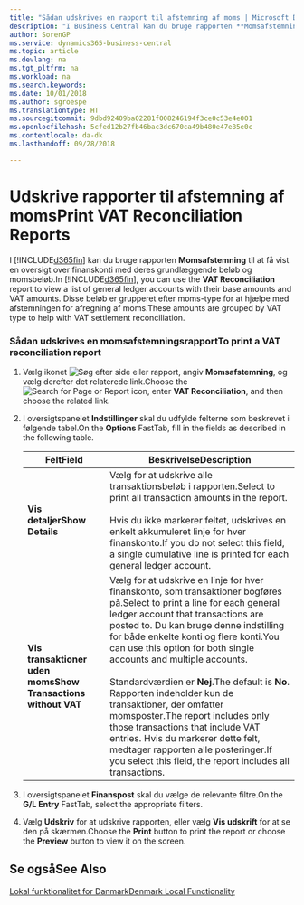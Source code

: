 ```yaml
---
title: "Sådan udskrives en rapport til afstemning af moms | Microsoft Docs"
description: "I Business Central kan du bruge rapporten **Momsafstemning** til at få vist en oversigt over finanskonti med deres grundlæggende beløb og momsbeløb. Disse beløb er grupperet efter moms-type for at hjælpe med afstemningen for afregning af moms."
author: SorenGP
ms.service: dynamics365-business-central
ms.topic: article
ms.devlang: na
ms.tgt_pltfrm: na
ms.workload: na
ms.search.keywords: 
ms.date: 10/01/2018
ms.author: sgroespe
ms.translationtype: HT
ms.sourcegitcommit: 9dbd92409ba02281f008246194f3ce0c53e4e001
ms.openlocfilehash: 5cfed12b27fb46bac3dc670ca49b480e47e85e0c
ms.contentlocale: da-dk
ms.lasthandoff: 09/28/2018

---
```

# <a name="print-vat-reconciliation-reports"></a><span data-ttu-id="c7feb-104">Udskrive rapporter til afstemning af moms</span><span class="sxs-lookup"><span data-stu-id="c7feb-104">Print VAT Reconciliation Reports</span></span>
<span data-ttu-id="c7feb-105">I [!INCLUDE[d365fin](../../includes/d365fin_md.md)] kan du bruge rapporten **Momsafstemning** til at få vist en oversigt over finanskonti med deres grundlæggende beløb og momsbeløb.</span><span class="sxs-lookup"><span data-stu-id="c7feb-105">In [!INCLUDE[d365fin](../../includes/d365fin_md.md)], you can use the **VAT Reconciliation** report to view a list of general ledger accounts with their base amounts and VAT amounts.</span></span> <span data-ttu-id="c7feb-106">Disse beløb er grupperet efter moms-type for at hjælpe med afstemningen for afregning af moms.</span><span class="sxs-lookup"><span data-stu-id="c7feb-106">These amounts are grouped by VAT type to help with VAT settlement reconciliation.</span></span>  

### <a name="to-print-a-vat-reconciliation-report"></a><span data-ttu-id="c7feb-107">Sådan udskrives en momsafstemningsrapport</span><span class="sxs-lookup"><span data-stu-id="c7feb-107">To print a VAT reconciliation report</span></span>  

1.  <span data-ttu-id="c7feb-108">Vælg ikonet ![Søg efter side eller rapport](../../media/ui-search/search_small.png "Ikonet Søg efter side eller rapport"), angiv **Momsafstemning**, og vælg derefter det relaterede link.</span><span class="sxs-lookup"><span data-stu-id="c7feb-108">Choose the ![Search for Page or Report](../../media/ui-search/search_small.png "Search for Page or Report icon") icon, enter **VAT Reconciliation**, and then choose the related link.</span></span>  
2.  <span data-ttu-id="c7feb-109">I oversigtspanelet **Indstillinger** skal du udfylde felterne som beskrevet i følgende tabel.</span><span class="sxs-lookup"><span data-stu-id="c7feb-109">On the **Options** FastTab, fill in the fields as described in the following table.</span></span>  

    |<span data-ttu-id="c7feb-110">Felt</span><span class="sxs-lookup"><span data-stu-id="c7feb-110">Field</span></span>|<span data-ttu-id="c7feb-111">Beskrivelse</span><span class="sxs-lookup"><span data-stu-id="c7feb-111">Description</span></span>|  
    |---------------------------------|---------------------------------------|  
    |<span data-ttu-id="c7feb-112">**Vis detaljer**</span><span class="sxs-lookup"><span data-stu-id="c7feb-112">**Show Details**</span></span>|<span data-ttu-id="c7feb-113">Vælg for at udskrive alle transaktionsbeløb i rapporten.</span><span class="sxs-lookup"><span data-stu-id="c7feb-113">Select to print all transaction amounts in the report.</span></span><br /><br /> <span data-ttu-id="c7feb-114">Hvis du ikke markerer feltet, udskrives en enkelt akkumuleret linje for hver finanskonto.</span><span class="sxs-lookup"><span data-stu-id="c7feb-114">If you do not select this field, a single cumulative line is printed for each general ledger account.</span></span>|  
    |<span data-ttu-id="c7feb-115">**Vis transaktioner uden moms**</span><span class="sxs-lookup"><span data-stu-id="c7feb-115">**Show Transactions without VAT**</span></span>|<span data-ttu-id="c7feb-116">Vælg for at udskrive en linje for hver finanskonto, som transaktioner bogføres på.</span><span class="sxs-lookup"><span data-stu-id="c7feb-116">Select to print a line for each general ledger account that transactions are posted to.</span></span> <span data-ttu-id="c7feb-117">Du kan bruge denne indstilling for både enkelte konti og flere konti.</span><span class="sxs-lookup"><span data-stu-id="c7feb-117">You can use this option for both single accounts and multiple accounts.</span></span><br /><br /> <span data-ttu-id="c7feb-118">Standardværdien er **Nej**.</span><span class="sxs-lookup"><span data-stu-id="c7feb-118">The default is **No**.</span></span> <span data-ttu-id="c7feb-119">Rapporten indeholder kun de transaktioner, der omfatter momsposter.</span><span class="sxs-lookup"><span data-stu-id="c7feb-119">The report includes only those transactions that include VAT entries.</span></span> <span data-ttu-id="c7feb-120">Hvis du markerer dette felt, medtager rapporten alle posteringer.</span><span class="sxs-lookup"><span data-stu-id="c7feb-120">If you select this field, the report includes all transactions.</span></span>|  

3.  <span data-ttu-id="c7feb-121">I oversigtspanelet **Finanspost** skal du vælge de relevante filtre.</span><span class="sxs-lookup"><span data-stu-id="c7feb-121">On the **G/L Entry** FastTab, select the appropriate filters.</span></span>  
4.  <span data-ttu-id="c7feb-122">Vælg **Udskriv** for at udskrive rapporten, eller vælg **Vis udskrift** for at se den på skærmen.</span><span class="sxs-lookup"><span data-stu-id="c7feb-122">Choose the **Print** button to print the report or choose the **Preview** button to view it on the screen.</span></span>  

## <a name="see-also"></a><span data-ttu-id="c7feb-123">Se også</span><span class="sxs-lookup"><span data-stu-id="c7feb-123">See Also</span></span>  
 [<span data-ttu-id="c7feb-124">Lokal funktionalitet for Danmark</span><span class="sxs-lookup"><span data-stu-id="c7feb-124">Denmark Local Functionality</span></span>](denmark-local-functionality.md)  

